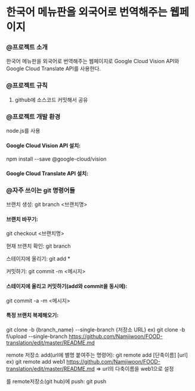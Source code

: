 # 한국어 메뉴판을 외국어로 번역해주는 웹페이지
### @프로젝트 소개
한국어 메뉴판을 외국어로 번역해주는 웹페이지로 Google Cloud Vision API와 Google Cloud Translate API를 사용한다.

### @프로젝트 규칙
1. github에 소스코드 커밋해서 공유

### @프로젝트 개발 환경
node.js를 사용
#### Google Cloud Vision API 설치:
npm install --save @google-cloud/vision
#### Google Cloud Translate API 설치:

### @자주 쓰이는 git 명령어들
브랜치 생성:
git branch <브랜치명>

#### 브랜치 바꾸기:
git checkout <브랜치명>

현재 브랜치 확인:
git branch

스테이지에 올리기:
git add *

커밋하기:
git commit -m <메시지>

#### 스테이지에 올리고 커밋하기(add와 commit을 동시에):
git commit -a -m <메시지>

#### 특정 브랜치 복제해오기:
git clone -b {branch_name} --single-branch {저장소 URL}
ex) git clone -b f/upload --single-branch https://github.com/Namjiwoon/FOOD-translation/edit/master/README.md

remote 저장소 add(url에 별명 붙여주는 명령어):
git remote add [단축이름] [url]
ex) git remote add web1 https://github.com/Namjiwoon/FOOD-translation/edit/master/README.md
=> url의 다축이름을 web1으로 설정

<branch>를 remote저장소(git hub)에 push:
git push <remote> <branch>

